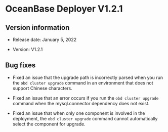 # OceanBase Deployer V1.2.1

## Version information

* Release date: January 5, 2022

* Version: V1.2.1

## Bug fixes

* Fixed an issue that the upgrade path is incorrectly parsed when you run the `obd cluster upgrade` command in an environment that does not support Chinese characters.

* Fixed an issue that an error occurs if you run the `obd cluster upgrade` command when the mysql.connector dependency does not exist.

* Fixed an issue that when only one component is involved in the deployment, the `obd cluster upgrade` command cannot automatically select the component for upgrade.
